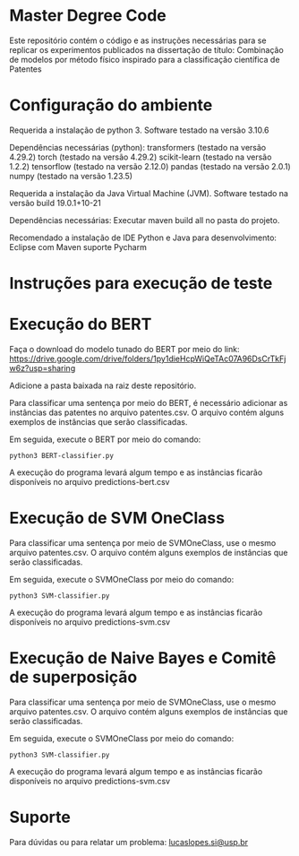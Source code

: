 # Master Degree Code

Este repositório contém o código e as instruções necessárias para se replicar os experimentos publicados na dissertação de título:
Combinação de modelos por método físico inspirado para a classificação científica de Patentes

# Configuração do ambiente

Requerida a instalação de python 3.
Software testado na versão 3.10.6

Dependências necessárias (python):
transformers (testado na versão 4.29.2)
torch (testado na versão 4.29.2)
scikit-learn (testado na versão 1.2.2)
tensorflow (testado na versão 2.12.0)
pandas (testado na versão 2.0.1)
numpy (testado na versão 1.23.5)

Requerida a instalação da Java Virtual Machine (JVM).
Software testado na versão build 19.0.1+10-21

Dependências necessárias:
Executar maven build all no pasta do projeto.

Recomendado a instalação de IDE Python e Java para desenvolvimento:
Eclipse com Maven suporte
Pycharm

# Instruções para execução de teste

# Execução do BERT

Faça o download do modelo tunado do BERT por meio do link:
https://drive.google.com/drive/folders/1py1dieHcpWiQeTAc07A96DsCrTkFjw6z?usp=sharing

Adicione a pasta baixada na raiz deste repositório.

Para classificar uma sentença por meio do BERT, é necessário adicionar as instâncias das patentes
no arquivo patentes.csv. O arquivo contém alguns exemplos de instâncias que serão classificadas.

Em seguida, execute o BERT por meio do comando:

``python3 BERT-classifier.py``

A execução do programa levará algum tempo e as instâncias ficarão disponíveis no
arquivo predictions-bert.csv

# Execução de SVM OneClass

Para classificar uma sentença por meio de SVMOneClass, use o mesmo arquivo patentes.csv.
O arquivo contém alguns exemplos de instâncias que serão classificadas.

Em seguida, execute o SVMOneClass por meio do comando:

``python3 SVM-classifier.py``

A execução do programa levará algum tempo e as instâncias ficarão disponíveis no
arquivo predictions-svm.csv

# Execução de Naive Bayes e Comitê de superposição

Para classificar uma sentença por meio de SVMOneClass, use o mesmo arquivo patentes.csv.
O arquivo contém alguns exemplos de instâncias que serão classificadas.

Em seguida, execute o SVMOneClass por meio do comando:

``python3 SVM-classifier.py``

A execução do programa levará algum tempo e as instâncias ficarão disponíveis no
arquivo predictions-svm.csv

# Suporte

Para dúvidas ou para relatar um problema:
lucaslopes.si@usp.br
